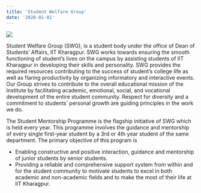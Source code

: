 ```yaml
---
title: 'Student Welfare Group'
date: '2020-01-01'
---
```


![](https://drive.google.com/uc?id=FILE_ID)

Student Welfare Group (SWG), is a student body under the office of Dean of Students’ Affairs, IIT Kharagpur. SWG works towards ensuring the smooth functioning of student’s lives on the campus by assisting students of IIT Kharagpur in developing their skills and personality. SWG provides the required resources contributing to the success of student’s college life as well as flaring productivity by organizing informatory and interactive events.
Our Group strives to contribute to the overall educational mission of the Institute by facilitating academic, emotional, social, and vocational development of the entire student community. Respect for diversity and a commitment to students’ personal growth are guiding principles in the work we do.


The Student Mentorship Programme is the flagship initiative of SWG which is held every year. This programme involves the guidance and mentorship of every single first-year student by a 3rd or 4th year student of the same department. The primary objective of this program is 
- Enabling constructive and positive interaction, guidance and mentorship of junior students by senior students. 
- Providing a reliable and comprehensive support system from within and for the student community to motivate students to excel in both academic and non-academic fields and to make the most of their life at IIT Kharagpur. 




